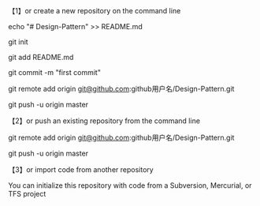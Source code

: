 【1】or create a new repository on the command line

echo "# Design-Pattern" >> README.md

git init

git add README.md

git commit -m "first commit"

git remote add origin git@github.com:github用户名/Design-Pattern.git

git push -u origin master

【2】or push an existing repository from the command line

git remote add origin git@github.com:github用户名/Design-Pattern.git

git push -u origin master

【3】or import code from another repository

You can initialize this repository with code from a Subversion, Mercurial, or TFS project
